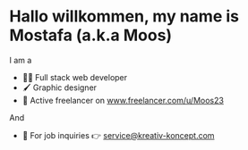 # Hallo willkommen, my name is Mostafa (a.k.a Moos)
I am a
- 👨‍💻 Full stack web developer
- 🖌 Graphic designer
- 💼 Active freelancer on www.freelancer.com/u/Moos23 <br/>

And
- 📧 For job inquiries 👉 service@kreativ-koncept.com

<!---
mostafa-khaldi/mostafa-khaldi is a ✨ special ✨ repository because its `README.md` (this file) appears on your GitHub profile.
You can click the Preview link to take a look at your changes.
--->
